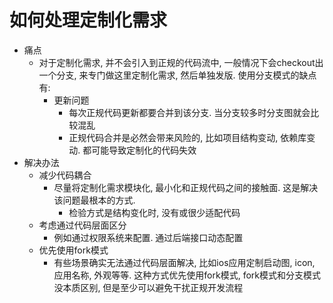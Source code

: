 # 如何处理定制化需求
+ 痛点
    - 对于定制化需求, 并不会引入到正规的代码流中, 一般情况下会checkout出一个分支, 来专门做这里定制化需求, 然后单独发版. 使用分支模式的缺点有:
        + 更新问题
            + 每次正规代码更新都要合并到该分支. 当分支较多时分支图就会比较混乱
            + 正规代码合并是必然会带来风险的, 比如项目结构变动, 依赖库变动. 都可能导致定制化的代码失效
+ 解决办法
    - 减少代码耦合
        + 尽量将定制化需求模块化, 最小化和正规代码之间的接触面. 这是解决该问题最根本的方式.
            + 检验方式是结构变化时, 没有或很少适配代码
    - 考虑通过代码层面区分
        + 例如通过权限系统来配置. 通过后端接口动态配置
    - 优先使用fork模式
        + 有些场景确实无法通过代码层面解决, 比如ios应用定制启动图, icon, 应用名称, 外观等等. 这种方式优先使用fork模式, fork模式和分支模式没本质区别, 但是至少可以避免干扰正规开发流程
